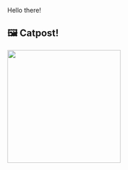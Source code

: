 Hello there!



## 🖼️ Catpost!

<sub>
    <img src="https://cdn2.thecatapi.com/images/e4l.jpg" height="256">
</sub>


